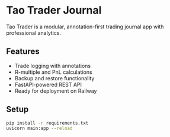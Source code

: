 # Tao Trader Journal

Tao Trader is a modular, annotation-first trading journal app with professional analytics.

## Features
- Trade logging with annotations
- R-multiple and PnL calculations
- Backup and restore functionality
- FastAPI-powered REST API
- Ready for deployment on Railway

## Setup
```bash
pip install -r requirements.txt
uvicorn main:app --reload
